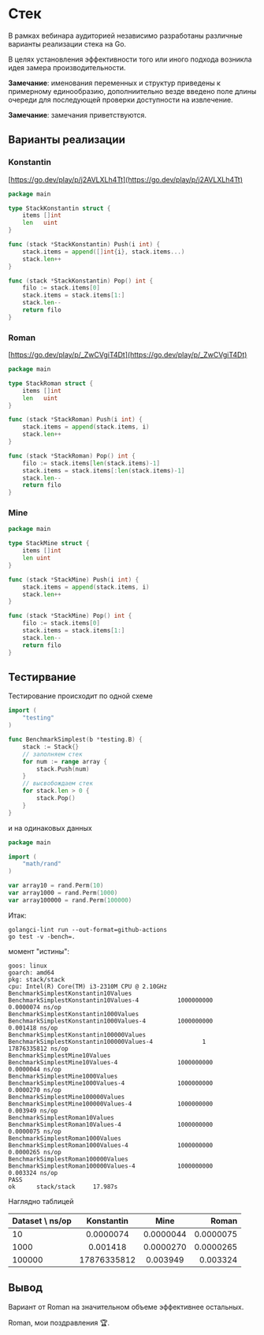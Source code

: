 # Стек

В рамках вебинара аудиторией независимо разработаны различные варианты реализации стека на Go.

В целях установления эффективности того или иного подхода возникла идея замера производительности.

__Замечание__: именования переменных и структур приведены к примерному единообразию, дополниительно везде введено поле длины очереди для последующей проверки доступности на извлечение.

__Замечание__: замечания приветствуются.

## Варианты реализации

### Konstantin

[https://go.dev/play/p/j2AVLXLh4Tt](https://go.dev/play/p/j2AVLXLh4Tt)

```go
package main

type StackKonstantin struct {
    items []int
    len   uint
}

func (stack *StackKonstantin) Push(i int) {
    stack.items = append([]int{i}, stack.items...)
    stack.len++
}

func (stack *StackKonstantin) Pop() int {
    filo := stack.items[0]
    stack.items = stack.items[1:]
    stack.len--
    return filo
}
```

### Roman

[https://go.dev/play/p/_ZwCVgiT4Dt](https://go.dev/play/p/_ZwCVgiT4Dt)

```go
package main

type StackRoman struct {
    items []int
    len   uint
}

func (stack *StackRoman) Push(i int) {
    stack.items = append(stack.items, i)
    stack.len++
}

func (stack *StackRoman) Pop() int {
    filo := stack.items[len(stack.items)-1]
    stack.items = stack.items[:len(stack.items)-1]
    stack.len--
    return filo
}
```

### Mine

```go
package main

type StackMine struct {
    items []int
    len uint
}

func (stack *StackMine) Push(i int) {
    stack.items = append(stack.items, i)
    stack.len++
}

func (stack *StackMine) Pop() int {
    filo := stack.items[0]
    stack.items = stack.items[1:]
    stack.len--
    return filo
}
```

## Тестирвание

Тестирование происходит по одной схеме

```go
import (
    "testing"
)

func BenchmarkSimplest(b *testing.B) {
    stack := Stack{}
    // заполняем стек
    for num := range array {
        stack.Push(num)
    }
    // высвобождаем стек
    for stack.len > 0 {
        stack.Pop()
    }
}
```

и на одинаковых данных

```go
package main

import (
    "math/rand"
)

var array10 = rand.Perm(10)
var array1000 = rand.Perm(1000)
var array100000 = rand.Perm(100000)
```

Итак:

```shell
golangci-lint run --out-format=github-actions
go test -v -bench=.
```

момент "истины":

```text
goos: linux
goarch: amd64
pkg: stack/stack
cpu: Intel(R) Core(TM) i3-2310M CPU @ 2.10GHz
BenchmarkSimplestKonstantin10Values
BenchmarkSimplestKonstantin10Values-4           1000000000               0.0000074 ns/op
BenchmarkSimplestKonstantin1000Values
BenchmarkSimplestKonstantin1000Values-4         1000000000               0.001418 ns/op
BenchmarkSimplestKonstantin100000Values
BenchmarkSimplestKonstantin100000Values-4              1        17876335812 ns/op
BenchmarkSimplestMine10Values
BenchmarkSimplestMine10Values-4                 1000000000               0.0000044 ns/op
BenchmarkSimplestMine1000Values
BenchmarkSimplestMine1000Values-4               1000000000               0.0000270 ns/op
BenchmarkSimplestMine100000Values
BenchmarkSimplestMine100000Values-4             1000000000               0.003949 ns/op
BenchmarkSimplestRoman10Values
BenchmarkSimplestRoman10Values-4                1000000000               0.0000075 ns/op
BenchmarkSimplestRoman1000Values
BenchmarkSimplestRoman1000Values-4              1000000000               0.0000265 ns/op
BenchmarkSimplestRoman100000Values
BenchmarkSimplestRoman100000Values-4            1000000000               0.003324 ns/op
PASS
ok      stack/stack     17.987s
```

Наглядно таблицей

| Dataset \ ns/op   | Konstantin    | Mine      |   Roman   |
| :---------------- | :-----------: | :-------: | --------: |
| 10                | 0.0000074     | 0.0000044 | 0.0000075 |
| 1000              | 0.001418      | 0.0000270 | 0.0000265 |
| 100000            | 17876335812   | 0.003949  | 0.003324  |

## Вывод

Вариант от Roman на значительном объеме эффективнее остальных.

Roman, мои поздравления 🏆.
